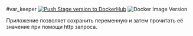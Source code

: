 #var_keeper 
[![Push Stage version to DockerHub](https://github.com/FragrantScorpio/var_keeper/actions/workflows/staging.yml/badge.svg)](https://github.com/FragrantScorpio/var_keeper/actions/workflows/staging.yml) ![Docker Image Version](https://img.shields.io/docker/v/gooselanye/var_keeper?sort=date&label=build%20for%20commit)


Приложение позволяет сохранить переменную и затем прочитать её значение при помощи http запроса.

